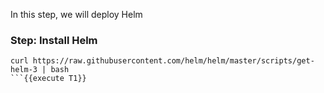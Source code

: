 In this step, we will deploy Helm

### Step: Install Helm
```
curl https://raw.githubusercontent.com/helm/helm/master/scripts/get-helm-3 | bash
```{{execute T1}}
